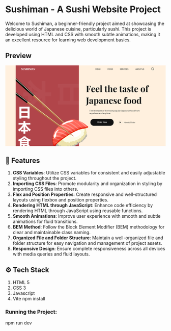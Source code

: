 # Sushiman - A Sushi Website Project

Welcome to Sushiman, a beginner-friendly project aimed at showcasing the delicious world of Japanese cuisine, particularly sushi. This project is developed using HTML and CSS with smooth subtle animations, making it an excellent resource for learning web development basics.

## Preview

![Sushiman](Sushi.png)

## 🍣 Features

1. **CSS Variables**: Utilize CSS variables for consistent and easily adjustable styling throughout the project.
2. **Importing CSS Files**: Promote modularity and organization in styling by importing CSS files into others.
3. **Flex and Position Properties**: Create responsive and well-structured layouts using flexbox and position properties.
4. **Rendering HTML through JavaScript**: Enhance code efficiency by rendering HTML through JavaScript using reusable functions.
5. **Smooth Animations**: Improve user experience with smooth and subtle animations for fluid transitions.
6. **BEM Method**: Follow the Block Element Modifier (BEM) methodology for clear and maintainable class naming.
7. **Organized File and Folder Structure**: Maintain a well-organized file and folder structure for easy navigation and management of project assets.
8. **Responsive Design**: Ensure complete responsiveness across all devices with media queries and fluid layouts.

## ⚙️ Tech Stack

1. HTML 5
2. CSS 3
3. Javascript
4. Vite
npm install

### Running the Project:

npm run dev

